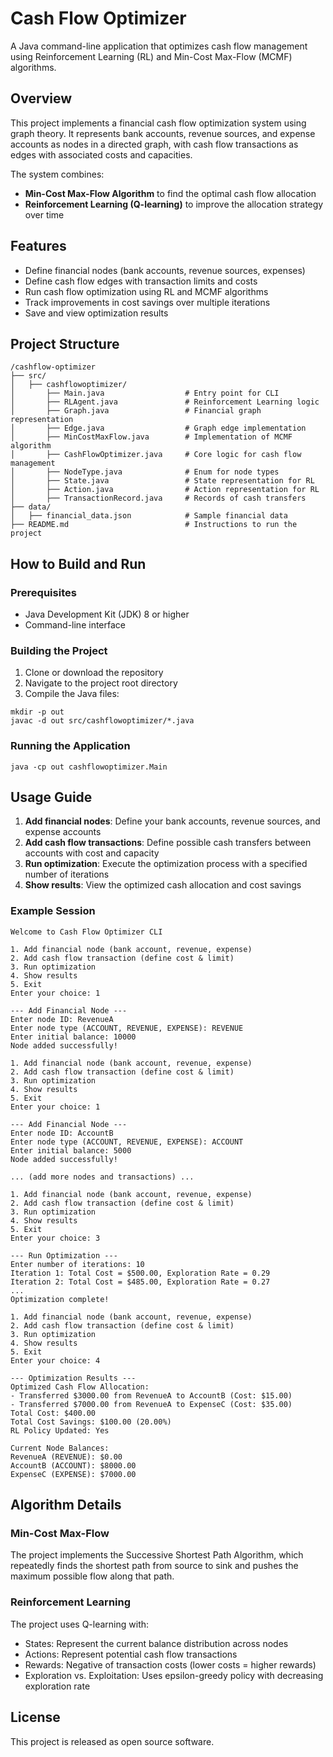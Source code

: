 # Cash Flow Optimizer

A Java command-line application that optimizes cash flow management using Reinforcement Learning (RL) and Min-Cost Max-Flow (MCMF) algorithms.

## Overview

This project implements a financial cash flow optimization system using graph theory. It represents bank accounts, revenue sources, and expense accounts as nodes in a directed graph, with cash flow transactions as edges with associated costs and capacities.

The system combines:
- **Min-Cost Max-Flow Algorithm** to find the optimal cash flow allocation
- **Reinforcement Learning (Q-learning)** to improve the allocation strategy over time

## Features

- Define financial nodes (bank accounts, revenue sources, expenses)
- Define cash flow edges with transaction limits and costs
- Run cash flow optimization using RL and MCMF algorithms
- Track improvements in cost savings over multiple iterations
- Save and view optimization results

## Project Structure

```
/cashflow-optimizer
├── src/
│   ├── cashflowoptimizer/
│       ├── Main.java                  # Entry point for CLI
│       ├── RLAgent.java               # Reinforcement Learning logic
│       ├── Graph.java                 # Financial graph representation
│       ├── Edge.java                  # Graph edge implementation
│       ├── MinCostMaxFlow.java        # Implementation of MCMF algorithm
│       ├── CashFlowOptimizer.java     # Core logic for cash flow management
│       ├── NodeType.java              # Enum for node types
│       ├── State.java                 # State representation for RL
│       ├── Action.java                # Action representation for RL
│       ├── TransactionRecord.java     # Records of cash transfers
├── data/
│   ├── financial_data.json            # Sample financial data
├── README.md                          # Instructions to run the project
```

## How to Build and Run

### Prerequisites
- Java Development Kit (JDK) 8 or higher
- Command-line interface

### Building the Project
1. Clone or download the repository
2. Navigate to the project root directory
3. Compile the Java files:

```
mkdir -p out
javac -d out src/cashflowoptimizer/*.java
```

### Running the Application
```
java -cp out cashflowoptimizer.Main
```

## Usage Guide

1. **Add financial nodes**: Define your bank accounts, revenue sources, and expense accounts
2. **Add cash flow transactions**: Define possible cash transfers between accounts with cost and capacity
3. **Run optimization**: Execute the optimization process with a specified number of iterations
4. **Show results**: View the optimized cash allocation and cost savings

### Example Session

```
Welcome to Cash Flow Optimizer CLI

1. Add financial node (bank account, revenue, expense)
2. Add cash flow transaction (define cost & limit)
3. Run optimization
4. Show results
5. Exit
Enter your choice: 1

--- Add Financial Node ---
Enter node ID: RevenueA
Enter node type (ACCOUNT, REVENUE, EXPENSE): REVENUE
Enter initial balance: 10000
Node added successfully!

1. Add financial node (bank account, revenue, expense)
2. Add cash flow transaction (define cost & limit)
3. Run optimization
4. Show results
5. Exit
Enter your choice: 1

--- Add Financial Node ---
Enter node ID: AccountB
Enter node type (ACCOUNT, REVENUE, EXPENSE): ACCOUNT
Enter initial balance: 5000
Node added successfully!

... (add more nodes and transactions) ...

1. Add financial node (bank account, revenue, expense)
2. Add cash flow transaction (define cost & limit)
3. Run optimization
4. Show results
5. Exit
Enter your choice: 3

--- Run Optimization ---
Enter number of iterations: 10
Iteration 1: Total Cost = $500.00, Exploration Rate = 0.29
Iteration 2: Total Cost = $485.00, Exploration Rate = 0.27
...
Optimization complete!

1. Add financial node (bank account, revenue, expense)
2. Add cash flow transaction (define cost & limit)
3. Run optimization
4. Show results
5. Exit
Enter your choice: 4

--- Optimization Results ---
Optimized Cash Flow Allocation:
- Transferred $3000.00 from RevenueA to AccountB (Cost: $15.00)
- Transferred $7000.00 from RevenueA to ExpenseC (Cost: $35.00)
Total Cost: $400.00
Total Cost Savings: $100.00 (20.00%)
RL Policy Updated: Yes

Current Node Balances:
RevenueA (REVENUE): $0.00
AccountB (ACCOUNT): $8000.00
ExpenseC (EXPENSE): $7000.00
```

## Algorithm Details

### Min-Cost Max-Flow
The project implements the Successive Shortest Path Algorithm, which repeatedly finds the shortest path from source to sink and pushes the maximum possible flow along that path.

### Reinforcement Learning
The project uses Q-learning with:
- States: Represent the current balance distribution across nodes
- Actions: Represent potential cash flow transactions
- Rewards: Negative of transaction costs (lower costs = higher rewards)
- Exploration vs. Exploitation: Uses epsilon-greedy policy with decreasing exploration rate

## License
This project is released as open source software.